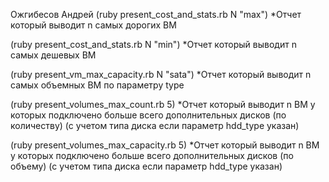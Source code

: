 Ожгибесов Андрей
(ruby present_cost_and_stats.rb N "max") *Отчет который выводит n самых дорогих ВМ

(ruby present_cost_and_stats.rb N "min") *Отчет который выводит n самых дешевых ВМ

(ruby present_vm_max_capacity.rb N "sata") *Отчет который выводит n самых объемных ВМ по параметру type

(ruby present_volumes_max_count.rb 5) *Отчет который выводит n ВМ у которых подключено больше всего дополнительных дисков (по количеству) (с учетом типа диска если параметр hdd_type указан)

(ruby present_volumes_max_capacity.rb 5) *Отчет который выводит n ВМ у которых подключено больше всего дополнительных дисков (по объему) (с учетом типа диска если параметр hdd_type указан)


